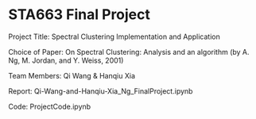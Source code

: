 # STA663 Final Project

Project Title: Spectral Clustering Implementation and Application 

Choice of Paper:  On Spectral Clustering: Analysis and an algorithm (by A. Ng, M. Jordan, and Y. Weiss, 2001)

Team Members: Qi Wang & Hanqiu Xia

Report: Qi-Wang-and-Hanqiu-Xia_Ng_FinalProject.ipynb

Code: ProjectCode.ipynb
